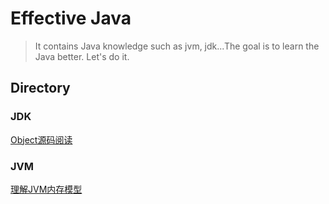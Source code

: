 # Effective Java

> It contains Java knowledge such as jvm, jdk...The goal is to learn the Java better. Let's do it.

## Directory

### JDK

[Object源码阅读](jdk/lang/Object.java)

### JVM

[理解JVM内存模型](jvm/JVM内存模型.md)
